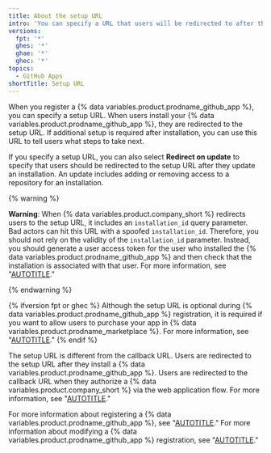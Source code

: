 ```yaml
---
title: About the setup URL
intro: 'You can specify a URL that users will be redirected to after they install a {% data variables.product.prodname_github_app %}.'
versions:
  fpt: '*'
  ghes: '*'
  ghae: '*'
  ghec: '*'
topics:
  - GitHub Apps
shortTitle: Setup URL
---
```


When you register a {% data variables.product.prodname_github_app %}, you can specify a setup URL. When users install your {% data variables.product.prodname_github_app %}, they are redirected to the setup URL. If additional setup is required after installation, you can use this URL to tell users what steps to take next.

If you specify a setup URL, you can also select **Redirect on update** to specify that users should be redirected to the setup URL after they update an installation. An update includes adding or removing access to a repository for an installation.

{% warning %}

**Warning**: When {% data variables.product.company_short %} redirects users to the setup URL, it includes an `installation_id` query parameter. Bad actors can hit this URL with a spoofed `installation_id`. Therefore, you should not rely on the validity of the `installation_id` parameter. Instead, you should generate a user access token for the user who installed the {% data variables.product.prodname_github_app %} and then check that the installation is associated with that user. For more information, see "[AUTOTITLE](/apps/creating-github-apps/authenticating-with-a-github-app/generating-a-user-access-token-for-a-github-app)."

{% endwarning %}

{% ifversion fpt or ghec %}
Although the setup URL is optional during {% data variables.product.prodname_github_app %} registration, it is required if you want to allow users to purchase your app in {% data variables.product.prodname_marketplace %}. For more information, see "[AUTOTITLE](/apps/publishing-apps-to-github-marketplace/using-the-github-marketplace-api-in-your-app/handling-new-purchases-and-free-trials)."
{% endif %}

The setup URL is different from the callback URL. Users are redirected to the setup URL after they install a {% data variables.product.prodname_github_app %}. Users are redirected to the callback URL when they authorize a {% data variables.product.company_short %} via the web application flow. For more information, see "[AUTOTITLE](/apps/creating-github-apps/setting-up-a-github-app/about-the-user-authorization-callback-url)."

For more information about registering a {% data variables.product.prodname_github_app %}, see "[AUTOTITLE](/apps/creating-github-apps/setting-up-a-github-app/creating-a-github-app)." For more information about modifying a {% data variables.product.prodname_github_app %} registration, see "[AUTOTITLE](/apps/maintaining-github-apps/modifying-a-github-app)."
